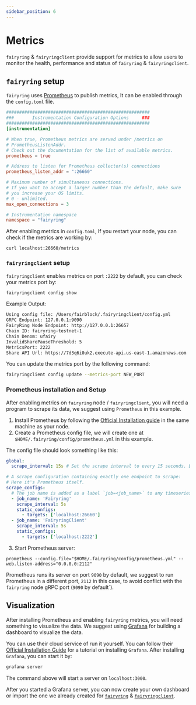 ```yaml
---
sidebar_position: 6 
---
```


# Metrics

`fairyring` & `fairyringclient` provide support for metrics to allow users to monitor the health, performance and status of `fairyring` & `fairyringclient`.

## `fairyring` setup

`fairyring` uses [Prometheus](https://prometheus.io/) to publish metrics, It can be enabled through the `config.toml` file.

```toml
#######################################################
###       Instrumentation Configuration Options     ###
#######################################################
[instrumentation]

# When true, Prometheus metrics are served under /metrics on
# PrometheusListenAddr.
# Check out the documentation for the list of available metrics.
prometheus = true

# Address to listen for Prometheus collector(s) connections
prometheus_listen_addr = ":26660"

# Maximum number of simultaneous connections.
# If you want to accept a larger number than the default, make sure
# you increase your OS limits.
# 0 - unlimited.
max_open_connections = 3

# Instrumentation namespace
namespace = "fairyring"
```

After enabling metrics in `config.toml`, If you restart your node, you can check if the metrics are working by:

`curl localhost:26660/metrics`

### `fairyringclient` setup

`fairyringclient` enables metrics on port `:2222` by default, you can check your metrics port by:

```bash
fairyringclient config show
```

Example Output:

```bash
Using config file: /Users/fairblock/.fairyringclient/config.yml
GRPC Endpoint: 127.0.0.1:9090
FairyRing Node Endpoint: http://127.0.0.1:26657
Chain ID: fairyring-testnet-1
Chain Denom: ufairy
InvalidSharePauseThreshold: 5
MetricsPort: 2222
Share API Url: https://7d3q6i0uk2.execute-api.us-east-1.amazonaws.com
```

You can update the metrics port by the following command:

```bash
fairyringclient config update --metrics-port NEW_PORT
```

### Prometheus installation and Setup

After enabling metrics on `fairyring` node / `fairyringclient`, you will need a program to scrape its data, we suggest using `Prometheus` in this example.

1. Install Prometheus by following the [Official Installation guide](https://prometheus.io/docs/prometheus/latest/installation/) in the same machine as your node.
2. Create a Prometheus config file, we will create one at `$HOME/.fairyring/config/prometheus.yml` in this example.

The config file should look something like this:

```yml
global:
  scrape_interval: 15s # Set the scrape interval to every 15 seconds. Default is every 1 minute.

# A scrape configuration containing exactly one endpoint to scrape:
# Here it's Prometheus itself.
scrape_configs:
  # The job name is added as a label `job=<job_name>` to any timeseries scraped from this config.
  - job_name: 'Fairyring'
    scrape_interval: 5s
    static_configs:
      - targets: ['localhost:26660']
  - job_name: 'FairyringClient'
    scrape_interval: 5s
    static_configs:
      - targets: ['localhost:2222']
```

3. Start Prometheus server:

`prometheus --config.file="$HOME/.fairyring/config/prometheus.yml" --web.listen-address="0.0.0.0:2112"`

Prometheus runs its server on port `9090` by default, we suggest to run Prometheus in a different port, `2112` in this case, to avoid conflict with the `fairyring` node gRPC port (`9090` by default`).

## Visualization

After installing Prometheus and enabling `fairyring` metrics, you will need something to visualize the data.
We suggest using [Grafana](https://grafana.com/) for building a dashboard to visualize the data.

You can use their cloud service of run it yourself.
You can follow their [Official Installation Guide](https://grafana.com/docs/grafana/latest/setup-grafana/installation/) for a tutorial on installing `Grafana`.
After installing `Grafana`, you can start it by:

```bash
grafana server
```

The command above will start a server on `localhost:3000`.

After you started a Grafana server, you can now create your own dashboard or import the one we already created for [`fairyring`](https://raw.githubusercontent.com/Fairblock/fairyring/main/fairyring_dashboard.json) & [`fairyringclient`](https://raw.githubusercontent.com/Fairblock/fairyringclient/main/fairyringclient_dashboard.json).

